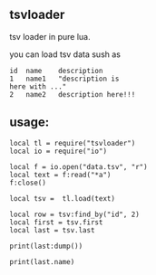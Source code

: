 ## tsvloader

tsv loader in pure lua.

you can load tsv data sush as

    id	name	description
    1	name1	"description is 
    here with ..."
    2	name2	description here!!!

usage:
------

    local tl = require("tsvloader")
    local io = require("io")

    local f = io.open("data.tsv", "r")
    local text = f:read("*a")
    f:close()

    local tsv =  tl.load(text)

    local row = tsv:find_by("id", 2)
    local first = tsv.first
    local last = tsv.last
    
    print(last:dump())
    
    print(last.name)

